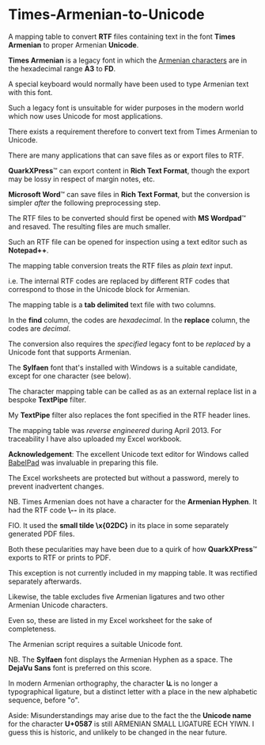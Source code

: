 # Times-Armenian-to-Unicode

A mapping table to convert **RTF** files containing text in the font **Times Armenian** to proper Armenian **Unicode**.

**Times Armenian** is a legacy font in which the [Armenian characters](https://en.wikipedia.org/wiki/Armenian_alphabet) are in the hexadecimal range **A3** to **FD**.

A special keyboard would normally have been used to type Armenian text with this font.

Such a legacy font is unsuitable for wider purposes in the modern world which now uses Unicode for most applications.

There exists a requirement therefore to convert text from Times Armenian to Unicode.

There are many applications that can save files as or export files to RTF.

**QuarkXPress**™ can export content in **Rich Text Format**, though the export may be lossy in respect of margin notes, etc.

**Microsoft Word**™ can save files in **Rich Text Format**, but the conversion is simpler *after* the following preprocessing step.

The RTF files to be converted should first be opened with **MS Wordpad**™ and resaved. The resulting files are much smaller.

Such an RTF file can be opened for inspection using a text editor such as **Notepad++**.

The mapping table conversion treats the RTF files as *plain text* input.

i.e. The internal RTF codes are replaced by different RTF codes that correspond to those in the Unicode block for Armenian.

The mapping table is a **tab delimited** text file with two columns.

In the **find** column, the codes are *hexadecimal*. In the **replace** column, the codes are *decimal*.

The conversion also requires the *specified* legacy font to be *replaced* by a Unicode font that supports Armenian.

The **Sylfaen** font that's installed with Windows is a suitable candidate, except for one character (see below).

The character mapping table can be called as as an external replace list in a bespoke **TextPipe** filter.

My **TextPipe** filter also replaces the font specified in the RTF header lines.

The mapping table was *reverse engineered* during April 2013. For traceability I have also uploaded my Excel workbook.

**Acknowledgement**: The excellent Unicode text editor for Windows called [BabelPad](http://www.babelstone.co.uk/Software/BabelPad.html) was invaluable in preparing this file.

The Excel worksheets are protected but without a password, merely to prevent inadvertent changes.

NB. Times Armenian does not have a character for the **Armenian Hyphen**. It had the RTF code **\\--** in its place.

FIO. It used the **small tilde \x{02DC}** in its place in some separately generated PDF files.

Both these pecularities may have been due to a quirk of how **QuarkXPress**™ exports to RTF or prints to PDF.

This exception is not currently included in my mapping table. It was rectified separately afterwards.

Likewise, the table excludes five Armenian ligatures and two other Armenian Unicode characters.

Even so, these are listed in my Excel worksheet for the sake of completeness.

The Armenian script requires a suitable Unicode font. 

NB. The **Sylfaen** font displays the Armenian Hyphen as a space. The **DejaVu Sans** font is preferred on this score.

In modern Armenian orthography, the character **և** is no longer a typographical ligature, but a distinct letter with a place in the new alphabetic sequence, before "o".

Aside: Misunderstandings may arise due to the fact the the **Unicode name** for the character **U+0587** is still ARMENIAN SMALL LIGATURE ECH YIWN. I guess this is historic, and unlikely to be changed in the near future.



